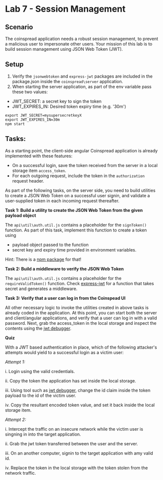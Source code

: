 # Lab 7 - Session Management

## Scenario

The coinspread application needs a robust session management, to prevent a malicious user to impersonate other users. Your mission of this lab is to build session management using JSON Web Token (JWT).

## Setup

1. Verify the `jsonwebtoken` and `express-jwt` packages are included in the package.json inside the `coinspread\server` application.
2. When starting the server application, as part of the env variable pass these two values:
* JWT_SECRET: a secret key to sign the token 
* JWT_EXPIRES_IN: Desired token expiry time (e.g. '30m') 

```
export JWT_SECRET=mysupersecretkeyX
export JWT_EXPIRES_IN=30m
npm start

```

## Tasks:

As a starting point, the client-side angular Coinspread application is already implemented with these features:
* On a successful login, save the token received from the server in a local storage item `access_token`.
* For each outgoing request, include the token in the `authorization` request header.

As part of the following tasks, on the server side, you need to build utilities to create a JSON Web Token on a successful user signin, and validate a user-supplied token in each incoming request thereafter.


**Task 1: Build a utility to create the JSON Web Token from the given payload object**

The `api\util\auth.util.js` contains a placeholder for the `signToken()` function. 
As part of this task, implement this function to create a token using 
- payload object passed to the function
- secret key and expiry time provided in environment variables.

Hint: There is a [npm package](https://www.npmjs.com/package/jsonwebtoken#jwtsignpayload-secretorprivatekey-options-callback) for that!

**Task 2: Build a middleware to verify the JSON Web Token**

The `api\util\auth.util.js` contains a placeholder for the `requireValidToken()` function. 
Check [express-jwt](https://www.npmjs.com/package/express-jwt) for a function that takes secret and generates a middleware.

**Task 3: Verify that a user can log in from the Coinspead UI**

All other necessary logic to invoke the utilities created in above tasks is already coded in the application. At this point, you can start both the server and client/angular applications, and verify that a user can log in with a valid password. Next, grab the access_token in the local storage and inspect the contents using the [jwt debugger](https://jwt.io/).

**Quiz**

With a JWT based authentication in place, which of the following attacker's attempts would yield to a successful login as a victim user:

 *Attempt 1:*

 i. Login using the valid credentials.

 ii. Copy the token the application has set inside the local storage.

 iii. Using tool such as [jwt debugger](https://jwt.io/), change the id claim inside the token payload to the id of the victim user.

 iv. Copy the resultant encoded token value, and set it back inside the local storage item.

 *Attempt 2:*

 i. Intercept the traffic on an insecure network while the victim user is singning in into the target application.

 ii. Grab the jwt token transferred between the user and the server.

 iii. On an another computer, signin to the target application with amy valid id.

 iv. Replace the token in the local storage with the token stolen from the network traffic.

